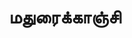 ---
layout: tagpage
title: "மதுரைக்காஞ்சி"
tag: மதுரைக்காஞ்சி
description: "மதுரைக்காஞ்சி தொடர்புடைய நூல்கள்/கட்டுரைகள்"
robots: noindex
---